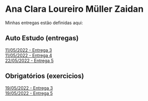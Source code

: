 # Ana Clara Loureiro Müller Zaidan
Minhas entregas estão definidas aqui:
## Auto Estudo (entregas)
<a href=""> 11/05/2022 - Entrega 3 </a>
<br>
<a href="https://github.com/anaclaralmz/modulo2/commit/84fbfc1006860b18986057be1132bdafed961854"> 11/05/2022 - Entrega 4 </a>
<br>
<a href="https://github.com/anaclaralmz/modulo2/commit/b08d0eb4fb0346cc457e6e5eeb9bffcf74c38c4a"> 22/05/2022 - Entrega 5 </a>

## Obrigatórios (exercicios)
<a href="https://github.com/anaclaralmz/modulo2/commit/57010929aa7e1d5dbb29f6637b9fc38b7c3d856e"> 19/05/2022 - Entrega 3 </a>
<br>
<a href=""> 19/05/2022 - Entrega 5 </a>
